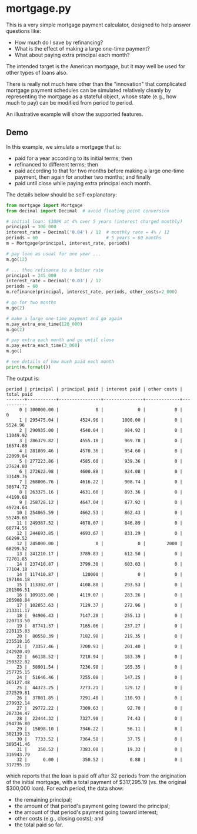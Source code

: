 # mortgage.py

This is a very simple mortgage payment calculator, designed to help answer questions like:

- How much do I save by refinancing?
- What is the effect of making a large one-time payment?
- What about paying extra principal each month?

The intended target is the American mortgage, but it may well be used for other types of loans also.

There is really not much here other than the "innovation" that complicated mortgage payment schedules can be simulated relatively cleanly by representing the mortgage as a stateful object, whose state (e.g., how much to pay) can be modified from period to period.

An illustrative example will show the supported features.

## Demo

In this example, we simulate a mortgage that is:
- paid for a year according to its initial terms; then
- refinanced to different terms; then
- paid according to that for two months before making a large one-time payment, then again for another two months; and finally
- paid until close while paying extra principal each month.

The details below should be self-explanatory:

```python
from mortgage import Mortgage
from decimal import Decimal  # avoid floating point conversion

# initial loan: $300K at 4% over 5 years (interest charged monthly)
principal = 300_000
interest_rate = Decimal('0.04') / 12  # monthly rate = 4% / 12
periods = 60                          # 5 years = 60 months
m = Mortgage(principal, interest_rate, periods)

# pay loan as usual for one year ...
m.go(12)

# ... then refinance to a better rate
principal = 245_000
interest_rate = Decimal('0.03') / 12
periods = 60
m.refinance(principal, interest_rate, periods, other_costs=2_000)

# go for two months
m.go(2)

# make a large one-time payment and go again
m.pay_extra_one_time(120_000)
m.go(2)

# pay extra each month and go until close
m.pay_extra_each_time(3_000)
m.go()

# see details of how much paid each month
print(m.format())
```

The output is:

```
period | principal | principal paid | interest paid | other costs | total paid
-------+-----------+----------------+---------------+-------------+-----------
     0 | 300000.00 |              0 |             0 |           0 |          0
     1 | 295475.04 |        4524.96 |       1000.00 |           0 |    5524.96
     2 | 290935.00 |        4540.04 |        984.92 |           0 |   11049.92
     3 | 286379.82 |        4555.18 |        969.78 |           0 |   16574.88
     4 | 281809.46 |        4570.36 |        954.60 |           0 |   22099.84
     5 | 277223.86 |        4585.60 |        939.36 |           0 |   27624.80
     6 | 272622.98 |        4600.88 |        924.08 |           0 |   33149.76
     7 | 268006.76 |        4616.22 |        908.74 |           0 |   38674.72
     8 | 263375.16 |        4631.60 |        893.36 |           0 |   44199.68
     9 | 258728.12 |        4647.04 |        877.92 |           0 |   49724.64
    10 | 254065.59 |        4662.53 |        862.43 |           0 |   55249.60
    11 | 249387.52 |        4678.07 |        846.89 |           0 |   60774.56
    12 | 244693.85 |        4693.67 |        831.29 |           0 |   66299.52
    12 | 245000.00 |              0 |             0 |        2000 |   68299.52
    13 | 241210.17 |        3789.83 |        612.50 |           0 |   72701.85
    14 | 237410.87 |        3799.30 |        603.03 |           0 |   77104.18
    14 | 117410.87 |         120000 |             0 |           0 |  197104.18
    15 | 113302.07 |        4108.80 |        293.53 |           0 |  201506.51
    16 | 109183.00 |        4119.07 |        283.26 |           0 |  205908.84
    17 | 102053.63 |        7129.37 |        272.96 |           0 |  213311.17
    18 |  94906.43 |        7147.20 |        255.13 |           0 |  220713.50
    19 |  87741.37 |        7165.06 |        237.27 |           0 |  228115.83
    20 |  80558.39 |        7182.98 |        219.35 |           0 |  235518.16
    21 |  73357.46 |        7200.93 |        201.40 |           0 |  242920.49
    22 |  66138.52 |        7218.94 |        183.39 |           0 |  250322.82
    23 |  58901.54 |        7236.98 |        165.35 |           0 |  257725.15
    24 |  51646.46 |        7255.08 |        147.25 |           0 |  265127.48
    25 |  44373.25 |        7273.21 |        129.12 |           0 |  272529.81
    26 |  37081.85 |        7291.40 |        110.93 |           0 |  279932.14
    27 |  29772.22 |        7309.63 |         92.70 |           0 |  287334.47
    28 |  22444.32 |        7327.90 |         74.43 |           0 |  294736.80
    29 |  15098.10 |        7346.22 |         56.11 |           0 |  302139.13
    30 |   7733.52 |        7364.58 |         37.75 |           0 |  309541.46
    31 |    350.52 |        7383.00 |         19.33 |           0 |  316943.79
    32 |      0.00 |         350.52 |          0.88 |           0 |  317295.19
```

which reports that the loan is paid off after 32 periods from the origination of the initial mortgage, with a total payment of $317,295.19 (vs. the original $300,000 loan). For each period, the data show:
- the remaining principal;
- the amount of that period's payment going toward the principal;
- the amount of that period's payment going toward interest;
- other costs (e.g., closing costs); and
- the total paid so far.
